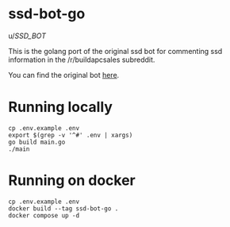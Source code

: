 
# ssd-bot-go
u/_SSD_BOT_

This is the golang port of the original ssd bot for commenting ssd information in the /r/buildapcsales subreddit.

You can find the original bot [here](https://github.com/ocmarin/ssd-bot).

# Running locally
```shell
cp .env.example .env
export $(grep -v '^#' .env | xargs)
go build main.go
./main
```

# Running on docker
```shell
cp .env.example .env
docker build --tag ssd-bot-go .
docker compose up -d
```
